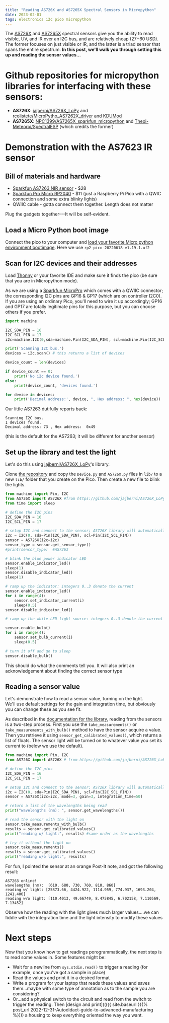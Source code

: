 ```yaml
---
title: "Reading AS726X and AS7265X Spectral Sensors in Micropython"
date: 2023-02-01
tags: electronics i2c pico micropython
---
```

The [AS726X](https://learn.sparkfun.com/tutorials/as726x-nirvi?_ga=2.39829093.73129845.1675284181-552368455.1675284181) and [AS7265X](https://www.sparkfun.com/products/15050) spectral sensors give you the ability to read visible, UV, and IR over an I2C bus, and are relatively cheap ($27-$60 USD). 
The former focuses on just visible or IR, and the latter is a triad sensor that spans the entire spectrum. 
**In this post, we'll walk you through setting this up and reading the sensor values...**

# Github repositories for micropython libraries for interfacing with these sensors:
* **AS726X**:  [jajberni/AS726X_LoPy](https://github.com/jajberni/AS726X_LoPy) and [rcolistete/MicroPytho_AS7262X_driver](https://github.com/rcolistete/MicroPython_AS7262X_driver)  and [KDUMod](https://git.csic.es/kduino/kdumod/-/blob/88d8f4873201dc97e8c0739d3ef738eb1d6401f3/module/lib/AS726X.py)
* **AS7265X**: [NPC1399/AS7265X_sparkfun_micropython](https://github.com/NPC1399/AS7265X_sparkfun_micropython) and [Theoi-Meteoroi/SpectralESP](https://github.com/Theoi-Meteoroi/SpectralESP/tree/master/Micropython) (which credits the former)

# Demonstration with the AS7623 IR sensor

## Bill of materials and hardware

* [Sparkfun AS7263 NIR sensor](https://www.sparkfun.com/products/14351) - $28
* [Sparkfun Pro Micro RP2040](https://www.sparkfun.com/products/18288) - $11 (just a Raspberry Pi Pico with a QWIC connection and some extra blinky lights)
* QWIIC cable - gotta connect them together. Length does not matter

Plug the gadgets together---It will be self-evident. 

## Load a Micro Python boot image

Connect the pico to your computer and [load your favorite Micro python environment bootimage](https://www.raspberrypi.com/documentation/microcontrollers/micropython.html). Here we use `rp2-pico-20220618-v1.19.1.uf2`

## Scan for I2C devices and their addresses

Load [Thonny](https://thonny.org) or your favorite IDE and make sure it finds the pico (be sure that you are in Micropython mode).

As we are using a [Sparkfun MicroPro](https://www.sparkfun.com/products/18288) which comes with a QWIIC connector; the corresponding I2C  pins are GP16 & GP17 (which are on controller I2C0).  If you are using an ordinary Pico, you'll need to wire it up accordingly; GP16 and GP17 are totally legitimate pins for this purpose, but you can choose others if you prefer.

```python
import machine

I2C_SDA_PIN = 16
I2C_SCL_PIN = 17
i2c=machine.I2C(0,sda=machine.Pin(I2C_SDA_PIN), scl=machine.Pin(I2C_SCL_PIN), freq=400000)

print('Scanning I2C bus.')
devices = i2c.scan() # this returns a list of devices

device_count = len(devices)

if device_count == 0:
    print('No i2c device found.')
else:
    print(device_count, 'devices found.')

for device in devices:
    print('Decimal address:', device, ", Hex address: ", hex(device))
```

Our little AS7263 dutifully reports back:
```
Scanning I2C bus.
1 devices found.
Decimal address: 73 , Hex address:  0x49
```
(this is the default for the AS7263; it will be different for another sensor)

## Set up the library and test the light

Let's do this using [jajberni/AS726X_LoPy](https://github.com/jajberni/AS726X_LoPy)'s library.

Clone [the repository]((https://github.com/jajberni/AS726X_LoPy)) and copy the `Device.py` and `AS726X.py` files in `lib/` to a new `lib/` folder that you create on the Pico.  Then create a new file to blink the lights.

```python
from machine import Pin, I2C
from AS726X import AS726X #from https://github.com/jajberni/AS726X_LoPy
from time import sleep

# define the I2C pins
I2C_SDA_PIN = 16
I2C_SCL_PIN = 17

# setup I2C and connect to the sensor; AS726X library will automatically detect the device
i2c = I2C(0, sda=Pin(I2C_SDA_PIN), scl=Pin(I2C_SCL_PIN))
sensor = AS726X(i2c=i2c)
sensor_type = sensor.get_sensor_type()
#print(sensor_type)  #AS7263 

# blink the blue power indicator LED
sensor.enable_indicator_led()
sleep(1)
sensor.disable_indicator_led()
sleep(1)

# ramp up the indicator: integers 0..3 denote the current
sensor.enable_indicator_led()
for i in range(4):
    sensor.set_indicator_current(i)
    sleep(0.5)
sensor.disable_indicator_led()

# ramp up the white LED light source: integers 0..3 denote the current

sensor.enable_bulb()
for i in range(4):
    sensor.set_bulb_current(i)
    sleep(0.5)

# turn it off and go to sleep
sensor.disable_bulb()
```
This should do what the comments tell you. It will also print an acknowledgement about finding the correct sensor type

## Reading a sensor value

Let's demonstrate how to read a sensor value, turning on the light.  
We'll use default settings for the gain and integration time, but obviously you can change these as you see fit.

As described in the [documentation for the library](https://github.com/jajberni/AS726X_LoPy), reading from the sensors is a two-step process. First you use the `take_measurements()` or `take_measurements_with_bulb()` method to have the sensor acquire a value.  Then you retrieve it using `sensor_get_calibrated_values()`, which returns a list of floats.  The sensor light will be turned on to whatever value you set its current to (below we use the default).

```python
from machine import Pin, I2C
from AS726X import AS726X # from https://github.com/jajberni/AS726X_LoPy

# define the I2C pins
I2C_SDA_PIN = 16
I2C_SCL_PIN = 17

# setup I2C and connect to the sensor; AS726X library will automatically detect the device
i2c = I2C(0, sda=Pin(I2C_SDA_PIN), scl=Pin(I2C_SCL_PIN))
sensor = AS726X(i2c=i2c, mode=3, gain=3, integration_time=50)

# return a list of the wavelengths being read
print("wavelengths (nm): ", sensor.get_wavelengths())

# read the sensor with the light on
sensor.take_measurements_with_bulb()
results = sensor.get_calibrated_values()
print("reading w/ light:", results) #same order as the wavelengths

# try it without the light on
sensor.take_measurements()
results = sensor.get_calibrated_values()
print("reading w/o light:", results)
```

For fun, I pointed the sensor at an orange Post-It note, and got the following result:
```
AS7263 online!
wavelengths (nm):  [610, 680, 730, 760, 810, 860]
reading w/ light: [25873.66, 4424.922, 1114.959, 774.937, 1693.204, 1241.406]
reading w/o light: [110.4013, 49.66749, 8.475845, 6.702158, 7.110569, 7.13452]
```
Observe how the reading with the light gives much larger values....we can fiddle with the integration time and the light intensity to modify these values

# Next steps

Now that you know how to get readings porogrammatically, the next step is to read some values in.  Some features might be:
* Wait for a newline from `sys.stdin.read()` to trigger a reading (for example, once you've got a sample in place)
* Read the values and print it in a desired format
* Write a program for your laptop that reads these values and saves them...maybe with some type of annotation as to the sample you are considering?
* Or...add a physical switch to the circuit and read from the switch to trigger the reading. Then [design and print]((({{ site.baseurl }}{% post_url 2022-12-31-Autodidact-guide-to-advanced-manufacturing %}))) a housing to keep everything oriented the way you want. 
